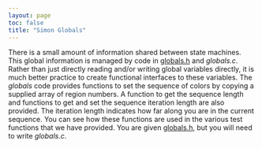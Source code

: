 ```yaml
---
layout: page
toc: false
title: "Simon Globals"
---
```


There is a small amount of information shared between state machines. This global information is managed by code in [globals.h]({{site.github.fileurl}}/archive/lab_simon/globals.h) and *globals.c*. Rather than just directly reading and/or writing global variables directly, it is much better practice to create functional interfaces to these variables. The *globals* code provides functions to set the sequence of colors by copying a supplied array of region numbers. A function to get the sequence length and functions to get and set the sequence iteration length are also provided. The iteration length indicates how far along you are in the current sequence. You can see how these functions are used in the various test functions that we have provided.
You are given [globals.h]({{site.github.fileurl}}/archive/lab_simon/globals.h), but you will need to write *globals.c*.